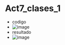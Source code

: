 # Act7_clases_1
- codigo
- ![image](https://github.com/user-attachments/assets/36879b12-5275-427f-bda6-565a297c2b04)
- resultado
- ![image](https://github.com/user-attachments/assets/4a0f0c12-5747-4adc-8c8f-2de11c8cf211)

